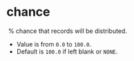 # chance 
﻿
% chance that records will be distributed.
﻿
 - Value is from `0.0` to `100.0`.
 - Default is `100.0` if left blank or `NONE`. 
